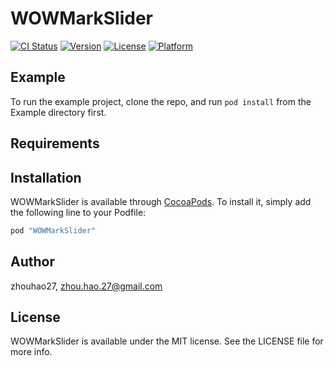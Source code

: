 # WOWMarkSlider

[![CI Status](http://img.shields.io/travis/zhouhao27/WOWMarkSlider.svg?style=flat)](https://travis-ci.org/zhouhao27/WOWMarkSlider)
[![Version](https://img.shields.io/cocoapods/v/WOWMarkSlider.svg?style=flat)](http://cocoapods.org/pods/WOWMarkSlider)
[![License](https://img.shields.io/cocoapods/l/WOWMarkSlider.svg?style=flat)](http://cocoapods.org/pods/WOWMarkSlider)
[![Platform](https://img.shields.io/cocoapods/p/WOWMarkSlider.svg?style=flat)](http://cocoapods.org/pods/WOWMarkSlider)

## Example

To run the example project, clone the repo, and run `pod install` from the Example directory first.

## Requirements

## Installation

WOWMarkSlider is available through [CocoaPods](http://cocoapods.org). To install
it, simply add the following line to your Podfile:

```ruby
pod "WOWMarkSlider"
```

## Author

zhouhao27, zhou.hao.27@gmail.com

## License

WOWMarkSlider is available under the MIT license. See the LICENSE file for more info.
